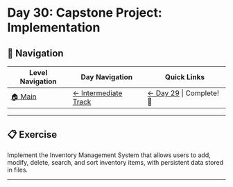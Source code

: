 # Day 30: Capstone Project: Implementation

## 🔗 Navigation

| Level Navigation | Day Navigation | Quick Links |
|------------------|----------------|-------------|
| [🏠 Main](../../README.md) | [← Intermediate Track](../README.md) | [← Day 29](../Day29/) \| Complete! 🎉 |

---

## 📋 Exercise

Implement the Inventory Management System that allows users to add, modify, delete, search, and sort inventory items, with persistent data stored in files.

---
